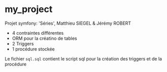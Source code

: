 # my_project

Projet symfony: 'Séries', Matthieu SIEGEL & Jérémy ROBERT

- 4 contraintes différentes
- ORM pour la créatino de tables
- 2 Triggers
- 1 procédure stockée

Le fichier ```sql.sql``` contient le script sql pour la création des triggers et de la procédure
